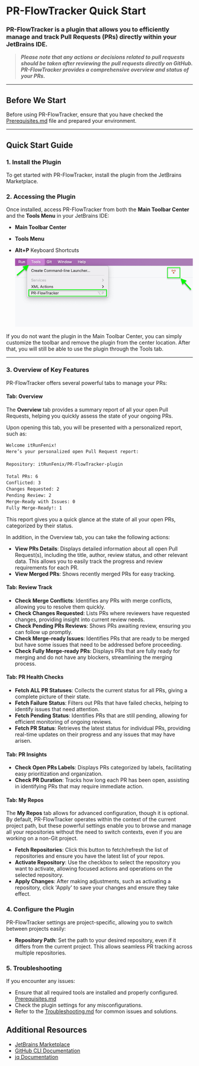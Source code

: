 
# PR-FlowTracker Quick Start

### PR-FlowTracker is a plugin that allows you to efficiently manage and track Pull Requests (PRs) directly within your JetBrains IDE.

> **_Please note that any actions or decisions related to pull requests should be taken after reviewing the pull requests directly on GitHub._**
> **_PR-FlowTracker provides a comprehensive overview and status of your PRs._**

---

## Before We Start

Before using PR-FlowTracker, ensure that you have checked the [Prerequisites.md](https://github.com/itRunFenix/PR-FlowTracker-plugin/blob/master/Prerequisites.md) file and prepared your environment.

---

## Quick Start Guide

### 1. **Install the Plugin**

To get started with PR-FlowTracker, install the plugin from the JetBrains Marketplace.

### 2. **Accessing the Plugin**

Once installed, access PR-FlowTracker from both the **Main Toolbar Center** and the **Tools Menu** in your JetBrains IDE:

- **Main Toolbar Center**
- **Tools Menu**
- **Alt+P** Keyboard Shortcuts

  ![MainToolbar-Tools](images/PR-FT-Toolbar-Tools.png)

If you do not want the plugin in the Main Toolbar Center, you can simply customize the toolbar and remove the plugin from the center location.
After that, you will still be able to use the plugin through the Tools tab.

---

### 3. **Overview of Key Features**

PR-FlowTracker offers several powerful tabs to manage your PRs:

#### **Tab: Overview**
The **Overview** tab provides a summary report of all your open Pull Requests, helping you quickly assess the state of your ongoing PRs.

Upon opening this tab, you will be presented with a personalized report, such as:

```bash
Welcome itRunFenix!
Here’s your personalized open Pull Request report:

Repository: itRunFenix/PR-FlowTracker-plugin

Total PRs: 6
Conflicted: 3
Changes Requested: 2
Pending Review: 2
Merge-Ready with Issues: 0
Fully Merge-Ready!: 1
```
This report gives you a quick glance at the state of all your open PRs, categorized by their status.

In addition, in the Overview tab, you can take the following actions:

- **View PRs Details**: Displays detailed information about all open Pull Request(s), including the title, author, review status, and other relevant data. This allows you to easily track the progress and review requirements for each PR.
- **View Merged PRs**: Shows recently merged PRs for easy tracking.

#### **Tab: Review Track**
- **Check Merge Conflicts**: Identifies any PRs with merge conflicts, allowing you to resolve them quickly.
- **Check Changes Requested**: Lists PRs where reviewers have requested changes, providing insight into current review needs.
- **Check Pending PRs Reviews**: Shows PRs awaiting review, ensuring you can follow up promptly.
- **Check Merge-ready Issues**: Identifies PRs that are ready to be merged but have some issues that need to be addressed before proceeding.
- **Check Fully Merge-ready PRs**: Displays PRs that are fully ready for merging and do not have any blockers, streamlining the merging process.

#### **Tab: PR Health Checks**
- **Fetch ALL PR Statuses**: Collects the current status for all PRs, giving a complete picture of their state.
- **Fetch Failure Status**: Filters out PRs that have failed checks, helping to identify issues that need attention.
- **Fetch Pending Status**: Identifies PRs that are still pending, allowing for efficient monitoring of ongoing reviews.
- **Fetch PR Status**: Retrieves the latest status for individual PRs, providing real-time updates on their progress and any issues that may have arisen.

#### **Tab: PR Insights**
- **Check Open PRs Labels**: Displays PRs categorized by labels, facilitating easy prioritization and organization.
- **Check PR Duration**: Tracks how long each PR has been open, assisting in identifying PRs that may require immediate action.

#### **Tab: My Repos**
The **My Repos** tab allows for advanced configuration, though it is optional. By default, PR-FlowTracker operates within the context of the current project path, but these powerful settings enable you to browse and manage all your repositories without the need to switch contexts, even if you are working on a non-Git project.

- **Fetch Repositories**: Click this button to fetch/refresh the list of repositories and ensure you have the latest list of your repos.
- **Activate Repository**: Use the checkbox to select the repository you want to activate, allowing focused actions and operations on the selected repository.
- **Apply Changes**: After making adjustments, such as activating a repository, click 'Apply' to save your changes and ensure they take effect.

### 4. **Configure the Plugin**
PR-FlowTracker settings are project-specific, allowing you to switch between projects easily:

- **Repository Path**: Set the path to your desired repository, even if it differs from the current project. This allows seamless PR tracking across multiple repositories.

### 5. **Troubleshooting**
If you encounter any issues:

- Ensure that all required tools are installed and properly configured. [Prerequisites.md](https://github.com/itRunFenix/PR-FlowTracker-plugin/blob/master/Prerequisites.md)
- Check the plugin settings for any misconfigurations.
- Refer to the [Troubleshooting.md](https://github.com/itRunFenix/PR-FlowTracker-plugin/blob/master/Troubleshooting.md) for common issues and solutions.

## Additional Resources

- [JetBrains Marketplace](https://plugins.jetbrains.com/)
- [GitHub CLI Documentation](https://cli.github.com/)
- [jq Documentation](https://stedolan.github.io/jq/)
